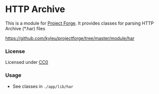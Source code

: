 <!--- Content managed by Project Forge, see [projectforge.md] for details. -->
# HTTP Archive

This is a module for [Project Forge](https://projectforge.dev). It provides classes for parsing HTTP Archive (*.har) files

https://github.com/kyleu/projectforge/tree/master/module/har

### License 

Licensed under [CC0](https://creativecommons.org/publicdomain/zero/1.0)

### Usage

- See classes in `./app/lib/har`
